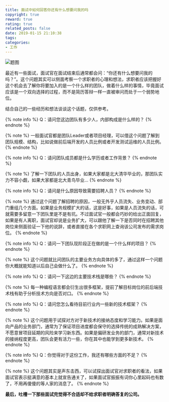```yaml
---
title: 面试中如何回答你还有什么想要问我的吗
copyright: true
reward: true
rating: true
related_posts: false
date: 2019-01-15 21:10:38
tags:
categories:
- 工作
---
```


![题图](http://yearito-1256884783.image.myqcloud.com/thumbnails/girl-lowpoly.jpg!thumbnail "Photo by Mat Szulik")


最近有一些面试，面试官在面试结束后通常都会问：“你还有什么想要问我的吗？”。这个问题其实可以侧面考察一个求职者的心理和想法，求职者应该把握好这个机会去了解你将要加入的是一个什么样的团队，做着什么样的事情，毕竟面试应该是一个双向选择的过程，而不是简历答辩一样一直被审问而处于一个弱势地位。

结合自己的一些经历和想法谈谈这个话题，仅供参考。

<!-- more -->

{% note info %}
Q：请问您这边团队有多少人，内部构成是什么样的？
{% endnote %}

{% note %}
一般面试官都是团队Leader或者项目经理，可以借这个问题了解到团队规模、结构，比如说做前后端开发的人员比例或者开发测试运维的人员比例。
{% endnote %}

{% note info %}
Q：请问团队成员都是什么学历或者工作背景？
{% endnote %}

{% note %}
了解一下团队的人员出身，如果大家都是北大清华毕业的，那团队实力不容小觑，如果大家都是北大青鸟毕业...
{% endnote %}

{% note info %}
Q：请问是什么原因导致需要招聘人员？
{% endnote %}

{% note %}
通过这个问题了解招聘的原因，一般无外乎人员流失、业务变动、部门重组几个方面。如果是业务规模扩大的话，这是好事，如果是人员流失的话，可就需要多留意一下团队里是不是有坑。不过面试官一般都会巧妙的给出正面回复，如果是有人离职，面试官却说是业务扩大，可以跟他了解一下是否同时在招聘其他岗位来侧面验证一下他的说辞，或者直接在各个求职网上查询该公司发布的需求岗位。
{% endnote %}

{% note info %}
Q：请问一下团队现阶段正在做的是一个什么样的项目？
{% endnote %}

{% note %}
这个问题就比问团队的主要业务方向具体的多了，通过这样一个问题你大概就能知道以后自己会做什么了。
{% endnote %}

{% note info %}
Q：请问一下这边的主要技术栈是哪些？
{% endnote %}

{% note %}
每一种编程语言都会衍生出很多框架，提前了解目标岗位的前后端技术栈有助于分析技术方向是否对口。
{% endnote %}

{% note info %}
Q：请问您怎么看待目前行业内一些新的技术框架？
{% endnote %}

{% note %}
这个问题用于试探对方对于新技术的接纳态度和学习能力。如果是面向产品的业务部门，通常为了保证项目进度都会保守的选择传统的成熟解决方案，不愿意冒项目延期的风险来学习新东西。如果是偏研发业务的部门，通常对新技术的接纳程度更高，团队会更有活力一些，你在其中也能学到更多新技术。
{% endnote %}

{% note info %}
Q：你觉得对于这份工作，我还有哪些方面的不足？
{% endnote %}

{% note %}
这个问题其实是声东击西，可以试探出面试官对求职者的看法，如果面试官表示挺满意的基本上就宣告通关了，如果面试官振振有词你心里起码也有数了，不用再傻傻的等人家的消息了。
{% endnote %}

**最后，吐槽一下那些面试完觉得不合适却不给求职者明确答复的公司。**
